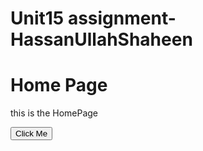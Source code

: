 # Unit15 assignment-HassanUllahShaheen
<!DOCTYPE html>
<html lang="en">
  <head>
<link href="css/style.css" rel=" stylesheet">
 <script src="scripts/javascript.js"></script>
    <title>My First WebPage</title>
</head>
<body>
  <h1>Home Page</h1> 
  <p>this is the HomePage</p>
        <button onclick="sayHi()">Click Me</button>
</body>
</html>
